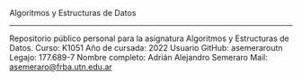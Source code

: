 Algoritmos y Estructuras de Datos
__________________________________________________________________________________
Repositorio público personal para la asignatura Algoritmos y Estructuras de Datos.
Curso: K1051
Año de cursada: 2022
Usuario GitHub: asemeraroutn
Legajo: 177.689-7
Nombre completo: Adrián Alejandro Semeraro
Mail: asemeraro@frba.utn.edu.ar
